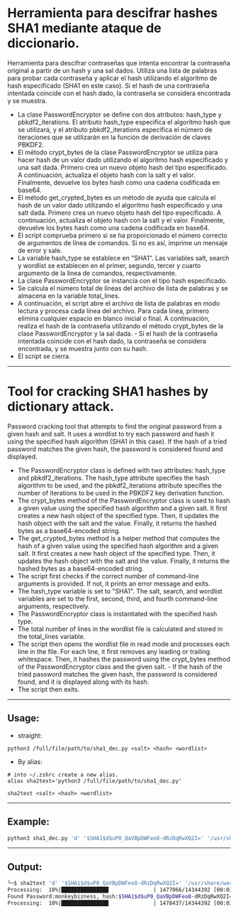 # Herramienta para descifrar hashes SHA1 mediante ataque de diccionario.
Herramienta para descifrar contraseñas que intenta encontrar la contraseña original a partir de un hash y una sal dados. Utiliza una lista de palabras para probar cada contraseña y aplicar el hash utilizando el algoritmo de hash especificado (SHA1 en este caso). Si el hash de una contraseña intentada coincide con el hash dado, la contraseña se considera encontrada y se muestra.
- La clase PasswordEncryptor se define con dos atributos: hash_type y pbkdf2_iterations. El atributo hash_type especifica el algoritmo hash que se utilizará, y el atributo pbkdf2_iterations especifica el número de iteraciones que se utilizarán en la función de derivación de claves PBKDF2.
- El método crypt_bytes de la clase PasswordEncryptor se utiliza para hacer hash de un valor dado utilizando el algoritmo hash especificado y una salt dada. Primero crea un nuevo objeto hash del tipo especificado. A continuación, actualiza el objeto hash con la salt y el valor. Finalmente, devuelve los bytes hash como una cadena codificada en base64.
- El método get_crypted_bytes es un método de ayuda que calcula el hash de un valor dado utilizando el algoritmo hash especificado y una salt dada. Primero crea un nuevo objeto hash del tipo especificado. A continuación, actualiza el objeto hash con la salt y el valor. Finalmente, devuelve los bytes hash como una cadena codificada en base64.
- El script comprueba primero si se ha proporcionado el número correcto de argumentos de línea de comandos. Si no es así, imprime un mensaje de error y sale.
- La variable hash_type se establece en "SHA1". Las variables salt, search y wordlist se establecen en el primer, segundo, tercer y cuarto argumento de la línea de comandos, respectivamente.
- La clase PasswordEncryptor se instancia con el tipo hash especificado.
- Se calcula el número total de líneas del archivo de lista de palabras y se almacena en la variable total_lines.
- A continuación, el script abre el archivo de lista de palabras en modo lectura y procesa cada línea del archivo. Para cada línea, primero elimina cualquier espacio en blanco inicial o final. A continuación, realiza el hash de la contraseña utilizando el método crypt_bytes de la clase PasswordEncryptor y la sal dada. - Si el hash de la contraseña intentada coincide con el hash dado, la contraseña se considera encontrada, y se muestra junto con su hash.
- El script se cierra.

---

# Tool for cracking SHA1 hashes by dictionary attack.
Password cracking tool that attempts to find the original password from a given hash and salt. It uses a wordlist to try each password and hash it using the specified hash algorithm (SHA1 in this case). If the hash of a tried password matches the given hash, the password is considered found and displayed.
- The PasswordEncryptor class is defined with two attributes: hash_type and pbkdf2_iterations. The hash_type attribute specifies the hash algorithm to be used, and the pbkdf2_iterations attribute specifies the number of iterations to be used in the PBKDF2 key derivation function.
- The crypt_bytes method of the PasswordEncryptor class is used to hash a given value using the specified hash algorithm and a given salt. It first creates a new hash object of the specified type. Then, it updates the hash object with the salt and the value. Finally, it returns the hashed bytes as a base64-encoded string.
- The get_crypted_bytes method is a helper method that computes the hash of a given value using the specified hash algorithm and a given salt. It first creates a new hash object of the specified type. Then, it updates the hash object with the salt and the value. Finally, it returns the hashed bytes as a base64-encoded string.
- The script first checks if the correct number of command-line arguments is provided. If not, it prints an error message and exits.
- The hash_type variable is set to "SHA1". The salt, search, and wordlist variables are set to the first, second, third, and fourth command-line arguments, respectively.
- The PasswordEncryptor class is instantiated with the specified hash type.
- The total number of lines in the wordlist file is calculated and stored in the total_lines variable.
- The script then opens the wordlist file in read mode and processes each line in the file. For each line, it first removes any leading or trailing whitespace. Then, it hashes the password using the crypt_bytes method of the PasswordEncryptor class and the given salt. - If the hash of the tried password matches the given hash, the password is considered found, and it is displayed along with its hash.
- The script then exits.

---

## Usage:
- straight:
```
python3 /full/file/path/to/sha1_dec.py <salt> <hash> <wordlist>
```
- By alias:
```
# into ~/.zshrc create a new alias.
alias sha2text='python3 /full/file/path/to/sha1_dec.py'
```

```
sha2text <salt> <hash> <wordlist>
```

---

## Example:
```bash
python3 sha1_dec.py 'd' '$SHA1$d$uP0_QaVBpDWFeo8-dRzDqRwXQ2I=' '/usr/share/wordlists/rockyou.txt'
```

---

## Output:
```bash
└─$ sha2text 'd' '$SHA1$d$uP0_QaVBpDWFeo8-dRzDqRwXQ2I=' '/usr/share/wordlists/rockyou.txt'
Processing:  10%|██████████████▉              | 1477066/14344392 [00:03<00:30, 418313.64it/s]
Found Password:monkeybizness, hash:$SHA1$d$uP0_QaVBpDWFeo8-dRzDqRwXQ2I=
Processing:  10%|██████████████▉              | 1478437/14344392 [00:03<00:31, 413593.99it/s]
```

